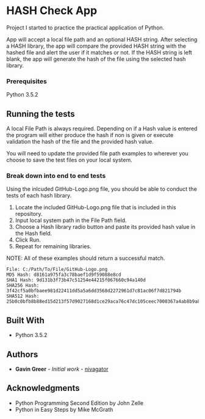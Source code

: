 # HASH Check App
Project I started to practice the practical application of Python.

App will accept a local file path and an optional HASH string. After selecting a HASH library, the app will compare the provided HASH string with the hashed file and alert the user if it matches or not. If the HASH string is left blank, the app will generate the hash of the file using the selected hash library.

### Prerequisites
Python 3.5.2

## Running the tests

A local File Path is always required. Depending on if a Hash value is entered the program will either produce the hash if non is given or execute validation the hash of the file and the provided hash value.

You will need to update the provided file path examples to wherever you choose to save the test files on your local system.

### Break down into end to end tests

Using the inlcuded GitHub-Logo.png file, you should be able to conduct the tests of each hash library.

1. Locate the included GitHub-Logo.png file that is included in this repository.
2. Input local system path in the File Path field.
3. Choose a Hash library radio button and paste its provided hash value in the Hash field.
4. Click Run.
5. Repeat for remaining libraries.

NOTE: All of these examples should return a successful match.
```
File: C:/Path/To/File/GitHub-Logo.png
MD5 Hash: d8161a975fa3c78baef1d9f59088e8cd
SHA1 Hash: 9d131b3f73b47c51254e44215f067660c94a140d
SHA256 Hash: 3f42cf5a0bfbaee981d22411dd5a5a6dd3568d2272961d7c81ac06f7d821794b
SHA512 Hash: 25b0c0bfb8b88ed15d213f57d9027168d1ce29aca76c47dc105ceec7000367a4ab8b9a85f525b6e19ac4d1625ba659da0ca49c939cf73a76b665da4d556485d3
```


## Built With
* Python 3.5.2

## Authors
* **Gavin Greer** - *Initial work* - [nivagator](https://github.com/nivagator)

## Acknowledgments

* Python Programming Second Edition by John Zelle
* Python in Easy Steps by Mike McGrath
